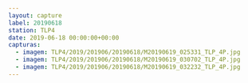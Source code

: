 ```yaml
---
layout: capture
label: 20190618
station: TLP4
date: 2019-06-18 00:00:00+00:00
capturas:
  - imagem: TLP4/2019/201906/20190618/M20190619_025331_TLP_4P.jpg
  - imagem: TLP4/2019/201906/20190618/M20190619_030702_TLP_4P.jpg
  - imagem: TLP4/2019/201906/20190618/M20190619_032232_TLP_4P.jpg
---
```

